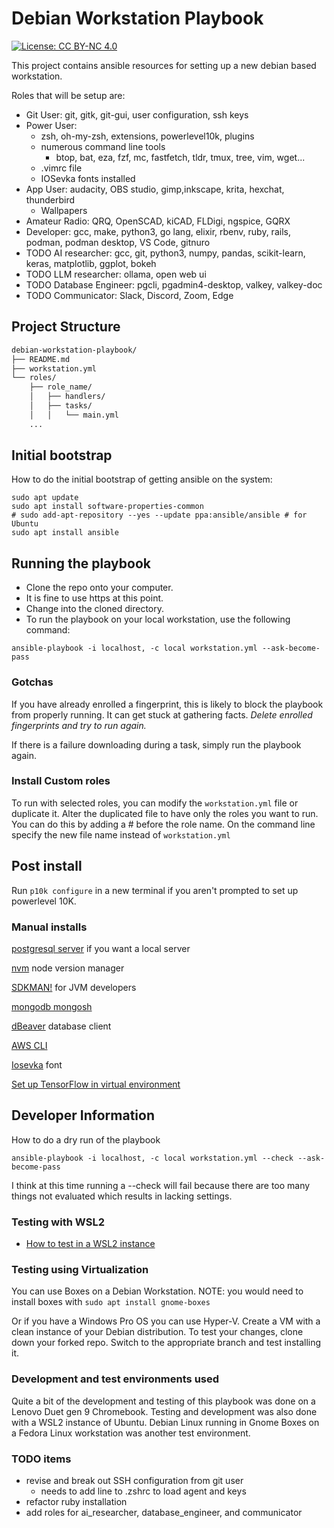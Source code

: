 # Debian Workstation Playbook

[![License: CC BY-NC 4.0](https://img.shields.io/badge/License-CC%20BY--NC%204.0-lightgrey.svg)](https://creativecommons.org/licenses/by-nc/4.0/)

This project contains ansible resources for setting up a new debian based workstation.

Roles that will be setup are:

- Git User: git, gitk, git-gui, user configuration, ssh keys
- Power User:
  - zsh, oh-my-zsh, extensions, powerlevel10k, plugins
  - numerous command line tools
    - btop, bat, eza, fzf, mc, fastfetch, tldr, tmux, tree, vim, wget...
  - .vimrc file
  - IOSevka fonts installed
- App User: audacity, OBS studio, gimp,inkscape, krita, hexchat, thunderbird
  - Wallpapers
- Amateur Radio: QRQ, OpenSCAD, kiCAD, FLDigi, ngspice, GQRX
- Developer: gcc, make, python3, go lang, elixir, rbenv, ruby, rails, podman, podman desktop, VS Code, gitnuro
- TODO AI researcher: gcc, git, python3, numpy, pandas, scikit-learn, keras, matplotlib, ggplot, bokeh
- TODO LLM researcher: ollama, open web ui
- TODO Database Engineer: pgcli, pgadmin4-desktop, valkey, valkey-doc
- TODO Communicator: Slack, Discord, Zoom, Edge

## Project Structure

```markdown
debian-workstation-playbook/
├── README.md
├── workstation.yml
└── roles/
    ├── role_name/
    │   ├── handlers/
    │   ├── tasks/
    │   │   └── main.yml
    ...
```

## Initial bootstrap

How to do the initial bootstrap of getting ansible on the system:

```shell
sudo apt update
sudo apt install software-properties-common
# sudo add-apt-repository --yes --update ppa:ansible/ansible # for Ubuntu 
sudo apt install ansible
```

## Running the playbook

- Clone the repo onto your computer.
- It is fine to use https at this point.
- Change into the cloned directory.
- To run the playbook on your local workstation, use the following command:

```shell
ansible-playbook -i localhost, -c local workstation.yml --ask-become-pass
```

### Gotchas

If you have already enrolled a fingerprint,
this is likely to block the playbook from properly running.
It can get stuck at gathering facts.
_Delete enrolled fingerprints and try to run again._

If there is a failure downloading during a task, simply run the playbook again.

### Install Custom roles

To run with selected roles, you can modify the `workstation.yml` file or duplicate it.
Alter the duplicated file to have only the roles you want to run.
You can do this by adding a \# before the role name.
On the command line specify the new file name instead of `workstation.yml`

## Post install

Run `p10k configure` in a new terminal if you aren't prompted to set up powerlevel 10K.

### Manual installs

[postgresql server](https://www.postgresql.org/download/linux/debian/) if you want a local server

[nvm](https://github.com/nvm-sh/nvm) node version manager

[SDKMAN!](sdkman.io/install) for JVM developers

[mongodb mongosh](https://www.mongodb.com/docs/manual/tutorial/install-mongodb-on-debian/)

[dBeaver]( https://dbeaver.io/download/) database client

[AWS CLI]( https://docs.aws.amazon.com/cli/latest/userguide/getting-started-install.html)

[Iosevka](https://github.com/be5invis/Iosevka) font

[Set up TensorFlow in virtual environment](https://www.tensorflow.org/install/pip)

## Developer Information

How to do a dry run of the playbook

```shell
ansible-playbook -i localhost, -c local workstation.yml --check --ask-become-pass
```

I think at this time running a --check will fail because there are too many things not evaluated which results in lacking settings.

### Testing with WSL2

- [How to test in a WSL2 instance](wsl2-testing.md)

### Testing using Virtualization

You can use Boxes on a Debian Workstation.
NOTE: you would need to install boxes with `sudo apt install gnome-boxes`

Or if you have a Windows Pro OS you can use Hyper-V.
Create a VM with a clean instance of your Debian distribution.
To test your changes, clone down your forked repo.
Switch to the appropriate branch and test installing it.

### Development and test environments used

Quite a bit of the development and testing of this playbook was done on a Lenovo Duet gen 9 Chromebook.
Testing and development was also done with a WSL2 instance of Ubuntu.
Debian Linux running in Gnome Boxes on a Fedora Linux workstation was another test environment.

### TODO items

- revise and break out SSH configuration from git user
  - needs to add line to .zshrc to load agent and keys
- refactor ruby installation
- add roles for ai_researcher, database_engineer, and communicator

